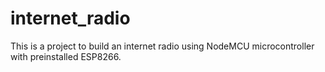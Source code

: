 # internet_radio
This is a project to build an internet radio using NodeMCU microcontroller with preinstalled ESP8266.